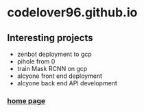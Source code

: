 # codelover96.github.io

## Interesting projects
* zenbot deployment to gcp
* pihole from 0
* train Mask RCNN on gcp
* alcyone front end deployment
* alcyone back end API development


### [home page](https://codelover96.github.io/)
